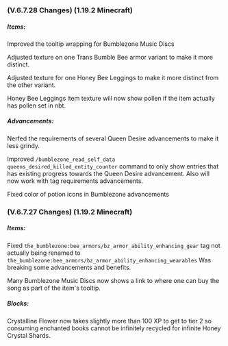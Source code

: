 ### **(V.6.7.28 Changes) (1.19.2 Minecraft)**

##### Items:
Improved the tooltip wrapping for Bumblezone Music Discs

Adjusted texture on one Trans Bumble Bee armor variant to make it more distinct.

Adjusted texture for one Honey Bee Leggings to make it more distinct from the other variant.

Honey Bee Leggings item texture will now show pollen if the item actually has pollen set in nbt.

##### Advancements:
Nerfed the requirements of several Queen Desire advancements to make it less grindy.

Improved `/bumblezone_read_self_data queens_desired_killed_entity_counter` command to only show entries that has existing progress towards the Queen Desire advancement.
 Also will now work with tag requirements advancements.

Fixed color of potion icons in Bumblezone advancements


### **(V.6.7.27 Changes) (1.19.2 Minecraft)**

##### Items:
Fixed `the_bumblezone:bee_armors/bz_armor_ability_enhancing_gear` tag not actually being renamed to `the_bumblezone:bee_armors/bz_armor_ability_enhancing_wearables`
 Was breaking some advancements and benefits.

Many Bumblezone Music Discs now shows a link to where one can buy the song as part of the item's tooltip.

##### Blocks:
Crystalline Flower now takes slightly more than 100 XP to get to tier 2 so consuming enchanted books cannot be infinitely recycled for infinite Honey Crystal Shards.

